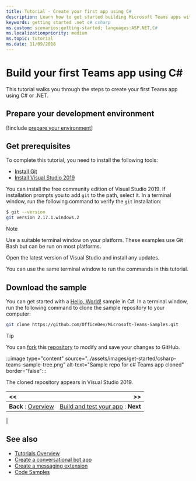 ```yaml
---
title: Tutorial - Create your first app using C#
description: Learn how to get started building Microsoft Teams apps with C# or .NET.
keywords: getting started .net c# csharp
ms.custom: scenarios:getting-started; languages:ASP.NET,C#
ms.localizationpriority: medium
ms.topic: tutorial
ms.date: 11/09/2018
---
```


# Build your first Teams app using C#

This tutorial walks you through the steps to create your first Teams app using C# or .NET.

## Prepare your development environment

<a name="prepare-your-environment"></a>
[!include [prepare your environment](~/includes/prepare-environment.md)]

<a name="GetPrerequisites"></a>

## Get prerequisites

To complete this tutorial, you need to install the following tools:

- [Install Git](https://git-scm.com/downloads)
- [Install Visual Studio 2019](https://www.visualstudio.com/downloads/)

You can install the free community edition of Visual Studio 2019. If installation prompts you to add `git` to the path, select it. In a terminal window, run the following command to verify the `git` installation:

```bash
$ git --version
git version 2.17.1.windows.2

```

> [!NOTE]
> Use a suitable terminal window on your platform. These examples use Git Bash but can be run on most platforms.

Open the latest version of Visual Studio and install any updates.

You can use the same terminal window to run the commands in this tutorial.

<a name="DownloadSample"></a>

## Download the sample

You can get started with a [Hello, World!](https://github.com/OfficeDev/Microsoft-Teams-Samples/tree/main/samples/app-hello-world/csharp) sample in C#. In a terminal window, run the following command to clone the sample repository to your computer:

```bash
git clone https://github.com/OfficeDev/Microsoft-Teams-Samples.git
```

> [!TIP]
> You can [fork](https://help.github.com/articles/fork-a-repo/) this [repository](https://github.com/OfficeDev/Microsoft-Teams-Samples) to modify and save your changes to GitHub.

<a name="BuildRun"></a>

:::image type="content" source="../assets/images/get-started/csharp-teams-sample-tree.png" alt-text="Sample repo for c# Teams app cloned" border="false":::

The cloned repository appears in Visual Studio 2019.

|  <<  |  >> |
|:--- | ---:|
|**Back** : [Overview](../get-started/code-samples.md) | [Build and test your app](../get-started/build-and-test-csharp-app.md) : **Next** |
|

## See also

* [Tutorials Overview](code-samples.md)
* [Create a conversational bot app](first-app-bot.md)
* [Create a messaging extension](first-message-extension.md)
* [Code Samples](https://github.com/OfficeDev/Microsoft-Teams-Samples)
